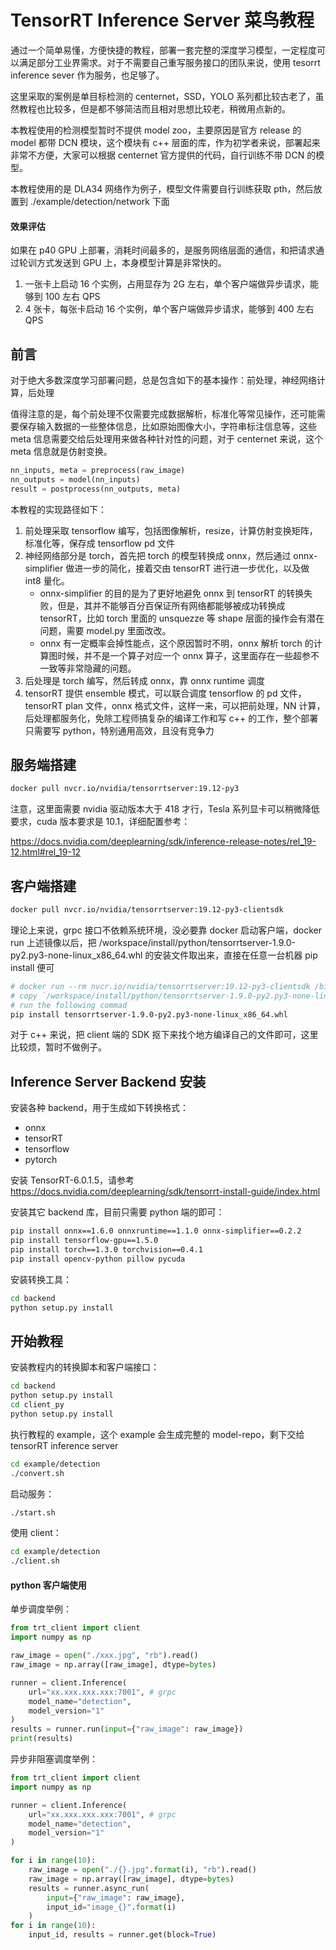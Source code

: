 

# TensorRT Inference Server 菜鸟教程

通过一个简单易懂，方便快捷的教程，部署一套完整的深度学习模型，一定程度可以满足部分工业界需求。对于不需要自己重写服务接口的团队来说，使用 tesorrt inference sever 作为服务，也足够了。

这里采取的案例是单目标检测的 centernet，SSD，YOLO 系列都比较古老了，虽然教程也比较多，但是都不够简洁而且相对思想比较老，稍微用点新的。

本教程使用的检测模型暂时不提供  model zoo，主要原因是官方 release 的 model 都带 DCN 模块，这个模块有 c++ 层面的库，作为初学者来说，部署起来非常不方便，大家可以根据 centernet 官方提供的代码，自行训练不带 DCN 的模型。

本教程使用的是 DLA34 网络作为例子，模型文件需要自行训练获取 pth，然后放置到 ./example/detection/network 下面

#### 效果评估

如果在 p40 GPU 上部署，消耗时间最多的，是服务网络层面的通信，和把请求通过轮训方式发送到 GPU 上，本身模型计算是非常快的。

1.  一张卡上启动 16 个实例，占用显存为 2G 左右，单个客户端做异步请求，能够到 100 左右 QPS
2.  4 张卡，每张卡启动 16 个实例，单个客户端做异步请求，能够到 400 左右 QPS



## 前言

对于绝大多数深度学习部署问题，总是包含如下的基本操作：前处理，神经网络计算，后处理

值得注意的是，每个前处理不仅需要完成数据解析，标准化等常见操作，还可能需要保存输入数据的一些整体信息，比如原始图像大小，字符串标注信息等，这些 meta 信息需要交给后处理用来做各种针对性的问题，对于 centernet 来说，这个 meta 信息就是仿射变换。

```python
nn_inputs, meta = preprocess(raw_image)
nn_outputs = model(nn_inputs)
result = postprocess(nn_outputs, meta)
```

本教程的实现路径如下：

1.  前处理采取 tensorflow 编写，包括图像解析，resize，计算仿射变换矩阵，标准化等，保存成 tensorflow pd 文件 
2.  神经网络部分是 torch，首先把 torch 的模型转换成 onnx，然后通过 onnx-simplifier 做进一步的简化，接着交由 tensorRT 进行进一步优化，以及做 int8 量化。
    -   onnx-simplifier 的目的是为了更好地避免 onnx 到 tensorRT 的转换失败，但是，其并不能够百分百保证所有网络都能够被成功转换成 tensorRT，比如 torch 里面的 unsquezze 等 shape 层面的操作会有潜在问题，需要 model.py 里面改改。
    -   onnx 有一定概率会掉性能点，这个原因暂时不明，onnx 解析 torch 的计算图时候，并不是一个算子对应一个 onnx 算子，这里面存在一些超参不一致等非常隐藏的问题。
3.  后处理是 torch 编写，然后转成 onnx，靠 onnx runtime 调度
4.  tensorRT 提供 ensemble 模式，可以联合调度 tensorflow 的 pd 文件，tensorRT plan 文件，onnx 格式文件，这样一来，可以把前处理，NN 计算，后处理都服务化，免除工程师搞复杂的编译工作和写 c++ 的工作，整个部署只需要写 python，特别通用高效，且没有竞争力



## 服务端搭建

```sh
docker pull nvcr.io/nvidia/tensorrtserver:19.12-py3
```

注意，这里面需要 nvidia 驱动版本大于 418 才行，Tesla 系列显卡可以稍微降低要求，cuda 版本要求是 10.1，详细配置参考：

https://docs.nvidia.com/deeplearning/sdk/inference-release-notes/rel_19-12.html#rel_19-12



## 客户端搭建

```sh
docker pull nvcr.io/nvidia/tensorrtserver:19.12-py3-clientsdk
```

理论上来说，grpc 接口不依赖系统环境，没必要靠 docker 启动客户端，docker run 上述镜像以后，把 /workspace/install/python/tensorrtserver-1.9.0-py2.py3-none-linux_x86_64.whl 的安装文件取出来，直接在任意一台机器 pip install 便可

```sh
# docker run --rm nvcr.io/nvidia/tensorrtserver:19.12-py3-clientsdk /bin/bash 
# copy `/workspace/install/python/tensorrtserver-1.9.0-py2.py3-none-linux_x86_64.whl` file to any linux machine
# run the following commad
pip install tensorrtserver-1.9.0-py2.py3-none-linux_x86_64.whl
```

对于 c++ 来说，把 client 端的 SDK 抠下来找个地方编译自己的文件即可，这里比较烦，暂时不做例子。



## Inference Server Backend 安装

安装各种 backend，用于生成如下转换格式： 

-   onnx
-   tensorRT
-   tensorflow
-   pytorch

安装 TensorRT-6.0.1.5，请参考 https://docs.nvidia.com/deeplearning/sdk/tensorrt-install-guide/index.html

安装其它 backend 库，目前只需要 python 端的即可：

```sh
pip install onnx==1.6.0 onnxruntime==1.1.0 onnx-simplifier==0.2.2
pip install tensorflow-gpu==1.5.0
pip install torch==1.3.0 torchvision==0.4.1
pip install opencv-python pillow pycuda
```

安装转换工具：

```sh
cd backend
python setup.py install
```



## 开始教程

安装教程内的转换脚本和客户端接口：

```sh
cd backend
python setup.py install
cd client_py
python setup.py install
```

执行教程的 example，这个 example 会生成完整的 model-repo，剩下交给 tensorRT inference server 

```sh
cd example/detection
./convert.sh
```

启动服务：

```sh
./start.sh
```

使用 client：

```sh
cd example/detection
./client.sh
```



#### python 客户端使用

单步调度举例：

```python
from trt_client import client
import numpy as np

raw_image = open("./xxx.jpg", "rb").read()
raw_image = np.array([raw_image], dtype=bytes)

runner = client.Inference(
	url="xx.xxx.xxx.xxx:7001", # grpc
	model_name="detection",
	model_version="1"
)
results = runner.run(input={"raw_image": raw_image})
print(results)
```

异步非阻塞调度举例：

```python
from trt_client import client
import numpy as np

runner = client.Inference(
	url="xx.xxx.xxx.xxx:7001", # grpc
	model_name="detection",
	model_version="1"
)

for i in range(10):
    raw_image = open("./{}.jpg".format(i), "rb").read()
	raw_image = np.array([raw_image], dtype=bytes)
	results = runner.async_run(
        input={"raw_image": raw_image}, 
        input_id="image_{}".format(i)
   	)
for i in range(10):
    input_id, results = runner.get(block=True)
```



